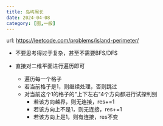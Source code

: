 ```yaml
---
title: 岛屿周长
date: 2024-04-08
category: [图,一般]
---
```


url: https://leetcode.com/problems/island-perimeter/



- 不要思考得过于复杂，甚至不需要BFS/DFS
- 直接对二维平面进行遍历即可

  - 遍历每一个格子
  - 若当前格子是1，则继续处理，否则跳过
  - 对当前这个1的格子的"上下左右"4个方向都进行试探判别
    - 若该方向越界，则无连接，res+=1
    - 若该方向上不是1，则无连接，res+=1
    - 若该方向上是1，则有连接，res不变





